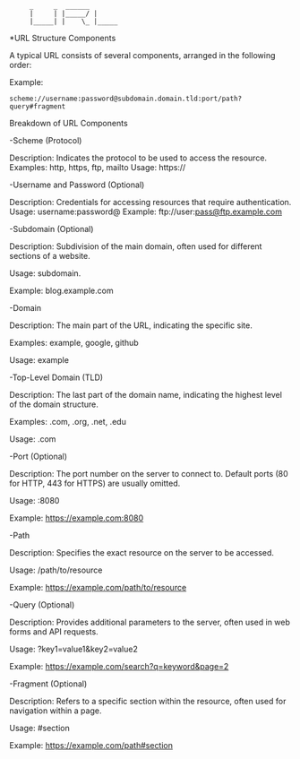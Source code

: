          _     _  ______       
         |     | |_____/ |     
         |_____| |    \_ |_____

         

*URL Structure Components

A typical URL consists of several components, arranged in the following order:

Example: 
    
    scheme://username:password@subdomain.domain.tld:port/path?query#fragment

Breakdown of URL Components




-Scheme (Protocol)


Description: Indicates the protocol to be used to access the resource.
Examples: http, https, ftp, mailto
Usage: https://





-Username and Password (Optional)

Description: Credentials for accessing resources that require authentication.
Usage: username:password@
Example: ftp://user:pass@ftp.example.com




-Subdomain (Optional)


Description: Subdivision of the main domain, often used for different sections of a website.

Usage: subdomain.

Example: blog.example.com




-Domain

Description: The main part of the URL, indicating the specific site.

Examples: example, google, github

Usage: example




-Top-Level Domain (TLD)

Description: The last part of the domain name, indicating the highest level of the domain structure.

Examples: .com, .org, .net, .edu

Usage: .com




-Port (Optional)

Description: The port number on the server to connect to. Default ports (80 for HTTP, 443 for HTTPS) are usually omitted.

Usage: :8080

Example: https://example.com:8080





-Path

Description: Specifies the exact resource on the server to be accessed.

Usage: /path/to/resource

Example: https://example.com/path/to/resource




-Query (Optional)

Description: Provides additional parameters to the server, often used in web forms and API requests.

Usage: ?key1=value1&key2=value2

Example: https://example.com/search?q=keyword&page=2





-Fragment (Optional)

Description: Refers to a specific section within the resource, often used for navigation within a page.

Usage: #section


Example: https://example.com/path#section         


         
